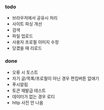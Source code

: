 ### todo

- 브라우저에서 공유시 처리
- 사이트 파싱 개선
- 검색
- 파일 업로드
- 사용자 프로필 이미지 수정
- 당겼을 때 리로드

### done

- 오류 시 토스트
- 자기 글/목록/프로필이 아닌 경우 편집버튼 없애기
- 푸시알림
- 토큰 재발급 테스트
- 데이터가 없는 경우 로티
- http 사진 안 나옴
